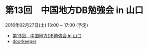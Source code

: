 # 第13回　中国地方DB勉強会 in 山口

2016年02月27日(土) 13:00 ~ 17:00 (予定)

* [第13回　中国地方DB勉強会 in 山口](/events/event-013.html)
* [doorkeeper](https://dbstudychugoku.doorkeeper.jp/events/35868)
